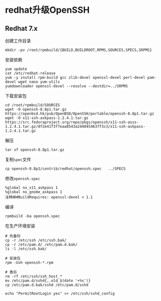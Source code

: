 # redhat升级OpenSSH

## Redhat 7.x

创建工作目录

    mkdir -pv /root/rpmbuild/{BUILD,BUILDROOT,RPMS,SOURCES,SPECS,SRPMS}

安装依赖

    yum update
    cat /etc/redhat-release
    yum -y install rpm-build gcc zlib-devel openssl-devel perl-devel pam-devel wget nano yum-utils
    yumdownloader openssl-devel --resolve --destdir=../SRPMS

下载安装包

    cd /root/rpmbuild/SOURCES
    wget -O openssh-8.8p1.tar.gz https://openbsd.hk/pub/OpenBSD/OpenSSH/portable/openssh-8.8p1.tar.gz
    wget -O x11-ssh-askpass-1.2.4.1.tar.gz https://src.fedoraproject.org/repo/pkgs/openssh/x11-ssh-asss-1.2.4.1.tar.gz/8f2e41f3f7eaa8543a2440454637f3c3/x11-ssh-askpass-1.2.4.1.tar.gz

解压

    tar xf openssh-8.8p1.tar.gz

复制`spec`文件

    cp openssh-8.8p1/contrib/redhat/openssh.spec   ../SPECS

修改`openssh.spec`

    %global no_x11_askpass 1 
    %global no_gnome_askpass 1
    注释掉#BuildRequires: openssl-devel < 1.1 

编译

    rpmbuild -ba openssh.spec

在生产环境安装

    # 先备份
    cp -r /etc/ssh /etc/ssh.bak/
    cp -r /etc/pam.d/ /etc/pam.d.bak/
    ls -l /etc/ssh.bak/

    # 安装包
    rpm -Uvh openssh-*.rpm

    # 善后
    rm -rf /etc/ssh/ssh_host_*
    mv /etc/pam.d/sshd{,.old_$(date '+%s')}
    cp /etc/pam.d.bak/sshd /etc/pam.d/sshd

    echo "PermitRootLogin yes" >> /etc/ssh/sshd_config
